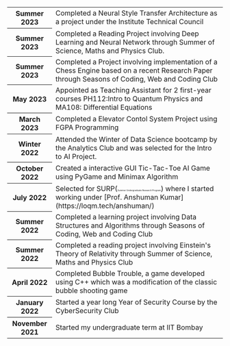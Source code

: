 ---
---

<table>
  <tr>
    <th>Summer 2023</th>
    <td>Completed a Neural Style Transfer Architecture as a project under the Institute Technical Council</td>
  </tr>
  <tr>
    <th>Summer 2023</th>
    <td>Completed a Reading Project involving Deep Learning and Neural Network through Summer of Science, Maths and Physics Club.</td>
  </tr>
  <tr>
    <th>Summer 2023</th>
    <td>Completed a Project involving implementation of a Chess Engine based on a recent Research Paper through Seasons of Coding, Web and Coding Club</td>
  </tr>
  <tr>
    <th>May 2023</th>
    <td>Appointed as Teaching Assistant for 2 first-year courses PH112:Intro to Quantum Physics and MA108: Differential Equations</td>
  </tr>
  <tr>
    <th>March 2023</th>
    <td>Completed a Elevator Contol System Project using FGPA Programming</td>
  </tr>
  <tr>
    <th>Winter 2022</th>
    <td>Attended the Winter of Data Science bootcamp by the Analytics Club and was selected for the Intro to AI Project. </td>
  </tr>
  <tr>
    <th>October 2022</th>
    <td>Created a interactive GUI Tic-Tac-Toe AI Game using PyGame and Minimax Algorithm</td>
  </tr>
  <tr>
    <th>July 2022</th>
    <td>Selected for SURP(<span style="font-size: 5px;">Summer Undergraduate Research Program</span>) where I started working under [Prof. Anshuman Kumar](https://loqm.tech/anshuman/)</td>
  </tr>
  <tr>
    <th>Summer 2022</th>
    <td>Completed a learning project involving Data Structures and Algorithms through Seasons of Coding, Web and Coding Club</td>
  </tr>
  <tr>
    <th>Summer 2022</th>
    <td>Completed a reading project involving Einstein's Theory of Relativity through Summer of Science, Maths and Physics Club</td>
  <tr>
    <th>April 2022</th>
    <td>Completed Bubble Trouble, a game developed using C++ which was a modification of the classic bubble shooting game</td>
  </tr>
  </tr>
  <tr>
    <th>January 2022</th>
    <td>Started a year long Year of Security Course by the CyberSecurity Club</td>
  </tr>
  <tr>
    <th>November 2021</th>
    <td>Started my undergraduate term at IIT Bombay</td>
  </tr>
</table>
